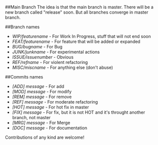##Main Branch
The idea is that the main branch is master. There will be a new branch called "release" soon. But all branches converge in master branch.

##Branch names
- *WIP/featurename*   - For Work In Progress, stuff that will not end soon 
- *FEAT/featurename*  - For feature that will be added or expanded
- *BUG/bugname*       - For Bug 
- *JUNK/junkname*     - For experimental actions
- *ISSUE/issuenumber* - Obvious
- *REF/refname*       - For violent refactoring
- *MISC/miscname*     - For anything else (don't abuse)

##Commits names
- *[ADD] message* - For add 
- *[MOD] message* - For modify
- *[REM] message* - For remove 
- *[REF] message* - For moderate refactoring 
- *[HOT] message* - For hot fix in master 
- *[FIX] message* - For fix, but it is not HOT and it's throught another branch, not master
- *[MRG] message* - For Merge
- *[DOC] message* - For documentation

Contributions of any kind are welcome!

